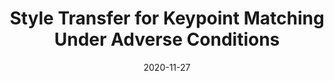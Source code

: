 ---
title: "Style Transfer for Keypoint Matching Under Adverse Conditions"
collection: publications
permalink: /publication/2020-matching-style
date: 2020-11-27
venue: "3DV"
authors: "A. Uzpak, A. Djelouah, S. Schaub-Meyer"
uri: 
project: 
bibtex:
arxiv:
pdf: https://ethz.ch/content/dam/ethz/special-interest/infk/inst-ivc/mtc-dam/documents/Publications/Style%20Transfer%20for%20Keypoint%20Matching%20under%20Adverse%20Conditions%203DV%202020.pdf
openpdf: 
supp: 
teaser: images/2020_matching_style.png
videoresults: 
videotalk: 
code: https://github.com/uzpaka/keypoint-style-transfer
---